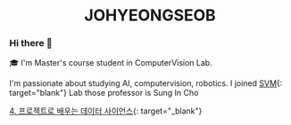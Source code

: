 # <center> JOHYEONGSEOB </center>  


### Hi there 👋

🎓 I'm Master's course student in ComputerVision Lab.

I'm passionate about studying AI, computervision, robotics. I joined [SVM](https://sites.google.com/view/csi2267svm/){: target="blank"} Lab those professor is Sung In Cho

[4. 프로젝트로 배우는 데이터 사이언스](https://www.boostcourse.org/ds214){: target="_blank"}

<!--
**johyeongseob/johyeongseob** is a ✨ _special_ ✨ repository because its `README.md` (this file) appears on your GitHub profile.

Here are some ideas to get you started:

- 🔭 I’m currently working on ...
- 🌱 I’m currently learning ...
- 👯 I’m looking to collaborate on ...
- 🤔 I’m looking for help with ...
- 💬 Ask me about ...
- 📫 How to reach me: ...
- 😄 Pronouns: ...
- ⚡ Fun fact: ...
-->

